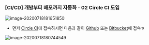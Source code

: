 ### [CI/CD] 개발부터 배포까지 자동화 - 02 Circle CI 도입

![image-20200718181651850](%5BCI:CD%5D%20%E1%84%80%E1%85%A2%E1%84%87%E1%85%A1%E1%86%AF%E1%84%87%E1%85%AE%E1%84%90%E1%85%A5%20%E1%84%87%E1%85%A2%E1%84%91%E1%85%A9%E1%84%81%E1%85%A1%E1%84%8C%E1%85%B5%20%E1%84%8C%E1%85%A1%E1%84%83%E1%85%A9%E1%86%BC%E1%84%92%E1%85%AA%20-%2002%20Circle%20CI%20%E1%84%83%E1%85%A9%E1%84%8B%E1%85%B5%E1%86%B8.assets/image-20200718181651850.png)

* 먼저 [Circle CI](https://circle.ci.com)에 접속하시면 다음과 같이 [Github](https://github.com) 또는 [Bitbucket](https://bitbucket.org)에 접속ㅎ

![image-20200718180744549](%5BCI:CD%5D%20%E1%84%80%E1%85%A2%E1%84%87%E1%85%A1%E1%86%AF%E1%84%87%E1%85%AE%E1%84%90%E1%85%A5%20%E1%84%87%E1%85%A2%E1%84%91%E1%85%A9%E1%84%81%E1%85%A1%E1%84%8C%E1%85%B5%20%E1%84%8C%E1%85%A1%E1%84%83%E1%85%A9%E1%86%BC%E1%84%92%E1%85%AA%20-%2002%20Circle%20CI%20%E1%84%83%E1%85%A9%E1%84%8B%E1%85%B5%E1%86%B8.assets/image-20200718180744549.png)
